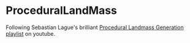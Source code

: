# ProceduralLandMass
Following Sebastian Lague's brilliant [Procedural Landmass Generation playlist](https://www.youtube.com/watch?v=wbpMiKiSKm8&list=PLFt_AvWsXl0eBW2EiBtl_sxmDtSgZBxB3) on youtube.
